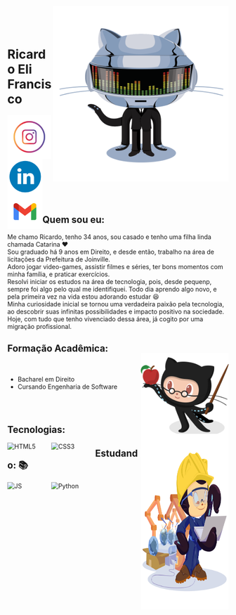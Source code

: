<img align="right" width="400px" style="margin-top:-20px" src="/imgs/daftpunktocat-thomas.gif" width="200" height="400"/> </div>

</br>
</br>

<div dsplay="inline-block">
 
 <h1 align="left">Ricardo Eli Francisco</h1>
 <a href="https://www.instagram.com/ricardoelif">
    <img align="left" width="100px" src="/imgs/instagram.png" alt="instagram" style="vertical-align:top;">
  
  <a href="https://www.linkedin.com/in/ricardoelif">
    <img width="80px" src="/imgs/linkedin.png" alt="linkedin" style="vertical-align:top;">
  
 <a href = "mailto:contato@ricardoelca">
    <img align="left" width="80px" src="/imgs/email.png" alt="instagram" style="vertical-align:top;">
   </a>
</div>

</br>

 
## Quem sou eu:

Me chamo Ricardo, tenho 34 anos, sou casado e tenho uma filha linda chamada Catarina :heart: </br> 
Sou graduado há 9 anos em Direito, e desde então, trabalho na área de licitações da Prefeitura de Joinville. </br>
Adoro jogar video-games, assistir filmes e séries, ter bons momentos com minha família, e praticar exercícios. </br>
Resolvi iniciar os estudos na área de tecnologia, pois, desde pequenp, sempre foi algo pelo qual me identifiquei. Todo dia aprendo algo novo, e pela primeira vez na vida estou adorando estudar :laughing: </br>
Minha curiosidade inicial se tornou uma verdadeira paixão pela tecnologia, ao descobrir suas infinitas possibilidades e impacto positivo na sociedade. Hoje, com tudo que tenho vivenciado dessa área, já cogito  por uma migração profissional. 

## Formação Acadêmica:
<img align="right" width="200px" style="margin-top:-20px" src="/imgs/estudioso.png" width="50" height="200"/> </div>
</br>
* Bacharel em Direito
* Cursando Engenharia de Software
</br>
</br>


<div dsplay="inline-block">
 
## Tecnologias: 

<img align="left" width="100px" src="https://cdn.jsdelivr.net/gh/devicons/devicon/icons/html5/html5-original-wordmark.svg" alt="HTML5" style="vertical-align:top;"> <img align="left" width="100px" src="https://cdn.jsdelivr.net/gh/devicons/devicon/icons/css3/css3-original-wordmark.svg" alt="CSS3" style="vertical-align:top;">

<img align="right" width="200px" style="margin-top:-20px" src="/imgs/trabalhador.png" width="300" height="400"/> </div>


## Estudando: :books: 

<img align="left" width="100px" src="https://cdn.jsdelivr.net/gh/devicons/devicon/icons/javascript/javascript-original.svg" alt="JS" style="vertical-align:top;">
<img align="left" width="100px" src="https://cdn.jsdelivr.net/gh/devicons/devicon/icons/python/python-original-wordmark.svg" alt="Python" style="vertical-align:top;">

</div>
